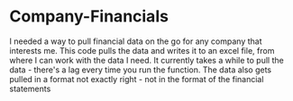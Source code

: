 # Company-Financials
I needed a way to pull financial data on the go for any company that interests me.
This code pulls the data and writes it to an excel file, from where I can work with the data I need.
It currently takes a while to pull the data - there's a lag every time you run the function.
The data also gets pulled in a format not exactly right - not in the format of the financial statements
